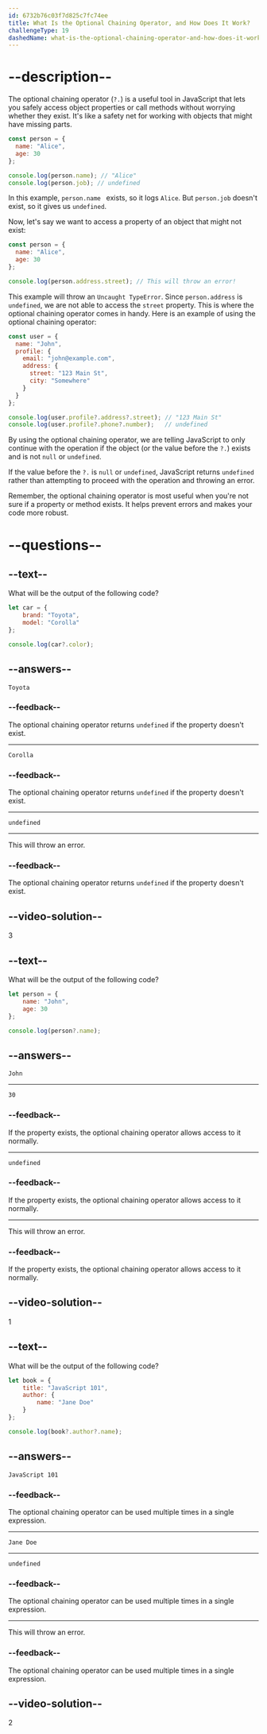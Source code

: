 ```yaml
---
id: 6732b76c03f7d825c7fc74ee
title: What Is the Optional Chaining Operator, and How Does It Work?
challengeType: 19
dashedName: what-is-the-optional-chaining-operator-and-how-does-it-work
---
```


# --description--

The optional chaining operator (`?.`) is a useful tool in JavaScript that lets you safely access object properties or call methods without worrying whether they exist. It's like a safety net for working with objects that might have missing parts.

```js
const person = {
  name: "Alice",
  age: 30
};

console.log(person.name); // "Alice"
console.log(person.job); // undefined
```

In this example, `person.name ` exists, so it logs `Alice`. But `person.job` doesn't exist, so it gives us `undefined`.

Now, let's say we want to access a property of an object that might not exist:

```js
const person = {
  name: "Alice",
  age: 30
};

console.log(person.address.street); // This will throw an error!
```

This example will throw an `Uncaught TypeError`. Since `person.address` is `undefined`, we are not able to access the `street` property. This is where the optional chaining operator comes in handy. Here is an example of using the optional chaining operator:

```js
const user = {
  name: "John",
  profile: {
    email: "john@example.com",
    address: {
      street: "123 Main St",
      city: "Somewhere"
    }
  }
};

console.log(user.profile?.address?.street); // "123 Main St"
console.log(user.profile?.phone?.number);   // undefined
```

By using the optional chaining operator, we are telling JavaScript to only continue with the operation if the object (or the value before the `?.`) exists and is not `null` or `undefined`. 

If the value before the `?.` is `null` or `undefined`, JavaScript returns `undefined` rather than attempting to proceed with the operation and throwing an error.

Remember, the optional chaining operator is most useful when you're not sure if a property or method exists. It helps prevent errors and makes your code more robust.

# --questions--

## --text--

What will be the output of the following code?

```js
let car = {
    brand: "Toyota",
    model: "Corolla"
};

console.log(car?.color);
```

## --answers--

`Toyota`

### --feedback--

The optional chaining operator returns `undefined` if the property doesn't exist.

---

`Corolla`

### --feedback--

The optional chaining operator returns `undefined` if the property doesn't exist.

---

`undefined`

---

This will throw an error.

### --feedback--

The optional chaining operator returns `undefined` if the property doesn't exist.

## --video-solution--

3

## --text--

What will be the output of the following code?

```js
let person = {
    name: "John",
    age: 30
};

console.log(person?.name);
```

## --answers--

`John`

---

`30`

### --feedback--

If the property exists, the optional chaining operator allows access to it normally.

---

`undefined`

### --feedback--

If the property exists, the optional chaining operator allows access to it normally.

---

This will throw an error.

### --feedback--

If the property exists, the optional chaining operator allows access to it normally.

## --video-solution--

1

## --text--

What will be the output of the following code?

```js
let book = {
    title: "JavaScript 101",
    author: {
        name: "Jane Doe"
    }
};

console.log(book?.author?.name);
```

## --answers--

`JavaScript 101`

### --feedback--

The optional chaining operator can be used multiple times in a single expression.

---

`Jane Doe`

---

`undefined`

### --feedback--

The optional chaining operator can be used multiple times in a single expression.

---

This will throw an error.

### --feedback--

The optional chaining operator can be used multiple times in a single expression.

## --video-solution--

2
